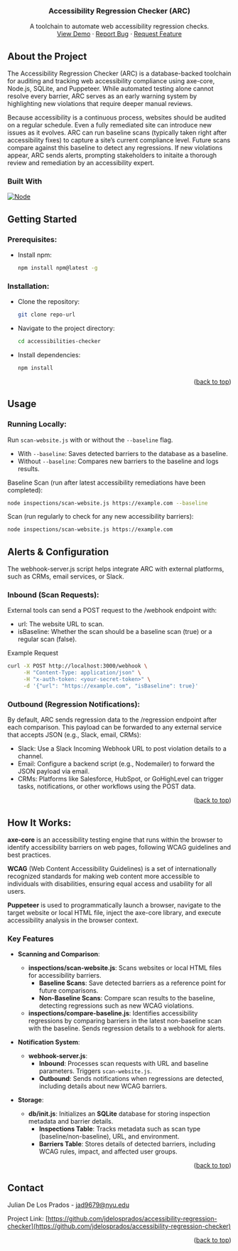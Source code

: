 <a id="readme-top"></a>
<!-- PROJECT LOGO -->
<br />
<div align="center">
  <h3 align="center">Accessibility Regression Checker (ARC) </h3>

  <p align="center">
    A toolchain to automate web accessibility regression checks.
    <br />
    <a href="">View Demo</a>
    ·
    <a href="">Report Bug</a>
    ·
    <a href="">Request Feature</a>
  </p>
</div>

<!-- ABOUT THE PROJECT -->
## About the Project

The Accessibility Regression Checker (ARC) is a database-backed toolchain for auditing and tracking web accessibility compliance using axe-core, Node.js, SQLite, and Puppeteer. While automated testing alone cannot resolve every barrier, ARC serves as an early warning system by highlighting new violations that require deeper manual reviews.

Because accessibility is a continuous process, websites should be audited on a regular schedule. Even a fully remediated site can introduce new issues as it evolves. ARC can run baseline scans (typically taken right after accessibility fixes) to capture a site’s current compliance level. Future scans compare against this baseline to detect any regressions. If new violations appear, ARC sends alerts, prompting stakeholders to initaite a thorough review and remediation by an accessibility expert.

### Built With
[![Node][Node.js]][Node-url]

<!-- GETTING STARTED -->
## Getting Started

### Prerequisites:

* Install npm:
  ```sh
  npm install npm@latest -g
  ```

### Installation:

* Clone the repository:
  ```sh
  git clone repo-url
  ```

* Navigate to the project directory:
  ```sh
  cd accessibilities-checker
  ```

* Install dependencies:
  ```sh
  npm install
  ```

<p align="right">(<a href="#readme-top">back to top</a>)</p>

<!-- USAGE EXAMPLES -->
## Usage

### Running Locally:

Run `scan-website.js` with or without the `--baseline` flag.
- With `--baseline`: Saves detected barriers to the database as a baseline.
- Without `--baseline`: Compares new barriers to the baseline and logs results.

Baseline Scan (run after latest accessibility remediations have been completed):
```sh
node inspections/scan-website.js https://example.com --baseline
```

Scan (run regularly to check for any new accessibility barriers):
```sh
node inspections/scan-website.js https://example.com
```

## Alerts & Configuration

The webhook-server.js script helps integrate ARC with external platforms, such as CRMs, email services, or Slack.

### Inbound (Scan Requests):

External tools can send a POST request to the /webhook endpoint with:
- url: The website URL to scan.
- isBaseline: Whether the scan should be a baseline scan (true) or a regular scan (false).

Example Request

```sh
curl -X POST http://localhost:3000/webhook \
     -H "Content-Type: application/json" \
     -H "x-auth-token: <your-secret-token>" \
     -d '{"url": "https://example.com", "isBaseline": true}'
```
### Outbound (Regression Notifications):

By default, ARC sends regression data to the /regression endpoint after each comparison. This payload can be forwarded to any external service that accepts JSON (e.g., Slack, email, CRMs):
- Slack: Use a Slack Incoming Webhook URL to post violation details to a channel.
- Email: Configure a backend script (e.g., Nodemailer) to forward the JSON payload via email.
- CRMs: Platforms like Salesforce, HubSpot, or GoHighLevel can trigger tasks, notifications, or other workflows using the POST data.

<p align="right">(<a href="#readme-top">back to top</a>)</p> <!-- HOW IT WORKS -->

<!-- HOW IT WORKS -->
## How It Works:

**axe-core** is an accessibility testing engine that runs within the browser to identify accessibility barriers on web pages, following WCAG guidelines and best practices.

**WCAG** (Web Content Accessibility Guidelines) is a set of internationally recognized standards for making web content more accessible to individuals with disabilities, ensuring equal access and usability for all users.

**Puppeteer** is used to programmatically launch a browser, navigate to the target website or local HTML file, inject the axe-core library, and execute accessibility analysis in the browser context.
### Key Features

- **Scanning and Comparison**:
    
    - **inspections/scan-website.js**: Scans websites or local HTML files for accessibility barriers.
        - **Baseline Scans**: Save detected barriers as a reference point for future comparisons.
        - **Non-Baseline Scans**: Compare scan results to the baseline, detecting regressions such as new WCAG violations.
    - **inspections/compare-baseline.js**: Identifies accessibility regressions by comparing barriers in the latest non-baseline scan with the baseline. Sends regression details to a webhook for alerts.
- **Notification System**:
    
    - **webhook-server.js**:
        - **Inbound**: Processes scan requests with URL and baseline parameters. Triggers `scan-website.js`.
        - **Outbound**: Sends notifications when regressions are detected, including details about new WCAG barriers.
- **Storage**:
    
    - **db/init.js**: Initializes an **SQLite** database for storing inspection metadata and barrier details.
        - **Inspections Table**: Tracks metadata such as scan type (baseline/non-baseline), URL, and environment.
        - **Barriers Table**: Stores details of detected barriers, including WCAG rules, impact, and affected user groups.

<p align="right">(<a href="#readme-top">back to top</a>)</p>

<!-- CONTACT -->
## Contact

Julian De Los Prados - jad9679@nyu.edu

Project Link: [https://github.com/jdelosprados/accessibility-regression-checker](https://github.com/jdelosprados/accessibility-regression-checker)

<p align="right">(<a href="#readme-top">back to top</a>)</p>

<!-- MARKDOWN LINKS & IMAGES -->
[Node.js]: https://img.shields.io/badge/node.js-339933?style=for-the-badge&logo=Node.js&logoColor=white
[Node-url]: https://nodejs.org
